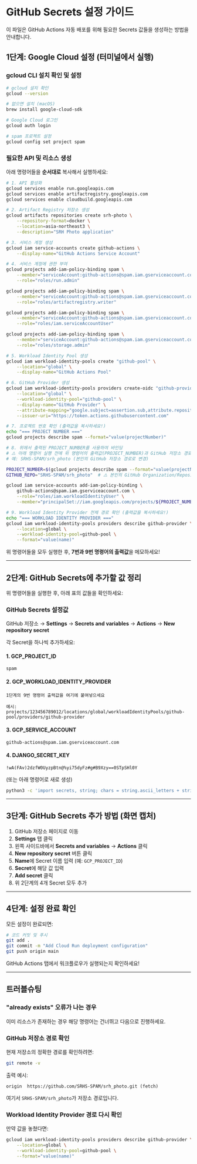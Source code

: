 # GitHub Secrets 설정 가이드

이 파일은 GitHub Actions 자동 배포를 위해 필요한 Secrets 값들을 생성하는 방법을 안내합니다.

## 1단계: Google Cloud 설정 (터미널에서 실행)

### gcloud CLI 설치 확인 및 설정

```bash
# gcloud 설치 확인
gcloud --version

# 없으면 설치 (macOS)
brew install google-cloud-sdk

# Google Cloud 로그인
gcloud auth login

# spam 프로젝트 설정
gcloud config set project spam
```

### 필요한 API 및 리소스 생성

아래 명령어들을 **순서대로** 복사해서 실행하세요:

```bash
# 1. API 활성화
gcloud services enable run.googleapis.com
gcloud services enable artifactregistry.googleapis.com
gcloud services enable cloudbuild.googleapis.com

# 2. Artifact Registry 저장소 생성
gcloud artifacts repositories create srh-photo \
    --repository-format=docker \
    --location=asia-northeast3 \
    --description="SRH Photo application"

# 3. 서비스 계정 생성
gcloud iam service-accounts create github-actions \
    --display-name="GitHub Actions Service Account"

# 4. 서비스 계정에 권한 부여
gcloud projects add-iam-policy-binding spam \
    --member="serviceAccount:github-actions@spam.iam.gserviceaccount.com" \
    --role="roles/run.admin"

gcloud projects add-iam-policy-binding spam \
    --member="serviceAccount:github-actions@spam.iam.gserviceaccount.com" \
    --role="roles/artifactregistry.writer"

gcloud projects add-iam-policy-binding spam \
    --member="serviceAccount:github-actions@spam.iam.gserviceaccount.com" \
    --role="roles/iam.serviceAccountUser"

gcloud projects add-iam-policy-binding spam \
    --member="serviceAccount:github-actions@spam.iam.gserviceaccount.com" \
    --role="roles/storage.admin"

# 5. Workload Identity Pool 생성
gcloud iam workload-identity-pools create "github-pool" \
    --location="global" \
    --display-name="GitHub Actions Pool"

# 6. GitHub Provider 생성
gcloud iam workload-identity-pools providers create-oidc "github-provider" \
    --location="global" \
    --workload-identity-pool="github-pool" \
    --display-name="GitHub Provider" \
    --attribute-mapping="google.subject=assertion.sub,attribute.repository=assertion.repository,attribute.repository_owner=assertion.repository_owner" \
    --issuer-uri="https://token.actions.githubusercontent.com"

# 7. 프로젝트 번호 확인 (출력값을 복사하세요!)
echo "=== PROJECT NUMBER ==="
gcloud projects describe spam --format="value(projectNumber)"

# 8. 위에서 출력된 PROJECT_NUMBER를 사용하여 바인딩
# ⚠️ 아래 명령어 실행 전에 위 명령어의 출력값(PROJECT_NUMBER)과 GitHub 저장소 경로를 확인하세요!
# 예: SRHS-SPAM/srh_photo (본인의 GitHub 저장소 경로로 변경)

PROJECT_NUMBER=$(gcloud projects describe spam --format="value(projectNumber)")
GITHUB_REPO="SRHS-SPAM/srh_photo"  # ⚠️ 본인의 GitHub Organization/Repository 경로로 변경!

gcloud iam service-accounts add-iam-policy-binding \
    github-actions@spam.iam.gserviceaccount.com \
    --role="roles/iam.workloadIdentityUser" \
    --member="principalSet://iam.googleapis.com/projects/${PROJECT_NUMBER}/locations/global/workloadIdentityPools/github-pool/attribute.repository/${GITHUB_REPO}"

# 9. Workload Identity Provider 전체 경로 확인 (출력값을 복사하세요!)
echo "=== WORKLOAD IDENTITY PROVIDER ==="
gcloud iam workload-identity-pools providers describe github-provider \
    --location=global \
    --workload-identity-pool=github-pool \
    --format="value(name)"
```

위 명령어들을 모두 실행한 후, **7번과 9번 명령어의 출력값**을 메모하세요!

---

## 2단계: GitHub Secrets에 추가할 값 정리

위 명령어들을 실행한 후, 아래 표의 값들을 확인하세요:

### GitHub Secrets 설정값

GitHub 저장소 → **Settings** → **Secrets and variables** → **Actions** → **New repository secret**

각 Secret을 하나씩 추가하세요:

#### 1. GCP_PROJECT_ID
```
spam
```

#### 2. GCP_WORKLOAD_IDENTITY_PROVIDER
```
1단계의 9번 명령어 출력값을 여기에 붙여넣으세요

예시:
projects/123456789012/locations/global/workloadIdentityPools/github-pool/providers/github-provider
```

#### 3. GCP_SERVICE_ACCOUNT
```
github-actions@spam.iam.gserviceaccount.com
```

#### 4. DJANGO_SECRET_KEY
```
!wA(FAv)2dzfW0UyzpBtn@%yi75dyFz#g#B9Xzy==0STpSHl0Y
```
(또는 아래 명령어로 새로 생성)
```bash
python3 -c 'import secrets, string; chars = string.ascii_letters + string.digits + "!@#%^&*(-_=+)"; print("".join(secrets.choice(chars) for i in range(50)))'
```

---

## 3단계: GitHub Secrets 추가 방법 (화면 캡처)

1. GitHub 저장소 페이지로 이동
2. **Settings** 탭 클릭
3. 왼쪽 사이드바에서 **Secrets and variables** → **Actions** 클릭
4. **New repository secret** 버튼 클릭
5. **Name**에 Secret 이름 입력 (예: `GCP_PROJECT_ID`)
6. **Secret**에 해당 값 입력
7. **Add secret** 클릭
8. 위 2단계의 4개 Secret 모두 추가

---

## 4단계: 설정 완료 확인

모든 설정이 완료되면:

```bash
# 코드 커밋 및 푸시
git add .
git commit -m "Add Cloud Run deployment configuration"
git push origin main
```

GitHub Actions 탭에서 워크플로우가 실행되는지 확인하세요!

---

## 트러블슈팅

### "already exists" 오류가 나는 경우

이미 리소스가 존재하는 경우 해당 명령어는 건너뛰고 다음으로 진행하세요.

### GitHub 저장소 경로 확인

현재 저장소의 정확한 경로를 확인하려면:
```bash
git remote -v
```

출력 예시:
```
origin  https://github.com/SRHS-SPAM/srh_photo.git (fetch)
```

여기서 `SRHS-SPAM/srh_photo`가 저장소 경로입니다.

### Workload Identity Provider 경로 다시 확인

만약 값을 놓쳤다면:
```bash
gcloud iam workload-identity-pools providers describe github-provider \
    --location=global \
    --workload-identity-pool=github-pool \
    --format="value(name)"
```
